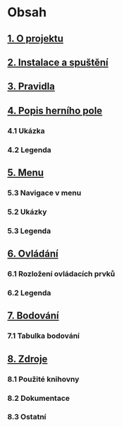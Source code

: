 ﻿---
uid: contents
---

# **Obsah**
## [1. O projektu](../manual/tetris.md#1)
## [2. Instalace a spuštění](../manual/tetris.md#2)
## [3. Pravidla](../manual/tetris.md#3)
## [4. Popis herního pole](../manual/tetris.md#4)
### 4.1 Ukázka
### 4.2 Legenda
## [5. Menu](../manual/tetris.md#5)
### 5.3 Navigace v menu
### 5.2 Ukázky
### 5.3 Legenda
## [6. Ovládání](../manual/tetris.md#6)
### 6.1 Rozložení ovládacích prvků
### 6.2 Legenda
## [7. Bodování](../manual/tetris.md#7)
### 7.1 Tabulka bodování
## [8. Zdroje](../manual/tetris.md#8)
### 8.1 Použité knihovny
### 8.2 Dokumentace
### 8.3 Ostatní
